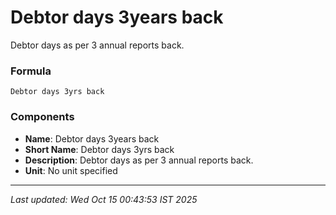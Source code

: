 # Debtor days 3years back
Debtor days as per 3 annual reports back.

### Formula
```text
Debtor days 3yrs back
```


### Components
- **Name**: Debtor days 3years back
- **Short Name**: Debtor days 3yrs back
- **Description**: Debtor days as per 3 annual reports back.
- **Unit**: No unit specified

---
*Last updated: Wed Oct 15 00:43:53 IST 2025*
